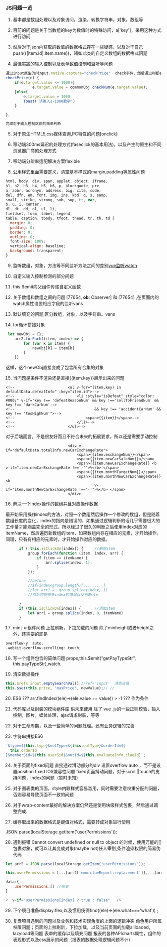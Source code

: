 ﻿### JS问题一览

1. 基本都是数组处理以及对象访问，渲染，转换字符串，对象，数组等

2. 目前的问题是关于当数组的key为数值时的特殊访问，a['key']，采用这种方式进行访问

3. 然后对于json内获取的数值的数据格式存在一些疑惑，以及对于自己push({[item.id]:item.name})，诸如此类的自定义数组的数据格式问题

4. 最佳实践的输入控制以及表单数值控制和监听等问题


```js
通过input原生的@input.native.capture="checkPrice"  check事件，然后通过判断e.target.value的值进行使用
checkPrice(e) {
    if(e.target.value <= 1000){
            e.target.value = commonObj.checkNum(e.target.value);
    }else{
        e.target.value = 1000
        Toast('请输入1-1000数字')
    }

},

完成对于输入控制区间的简单判断
```

5. 对于原生HTML5,css媒体查询,PC特性的问题[onclick]

6. 移动端300ms延迟的处理方式(faseclick的基本用法)，以及产生的原生和不同浏览器厂商的处理方式

7. 移动端分辨率适配解决方案flexible

8. 公用样式里面需要定义，清空基本样式的margin,padding等属性问题

```js
html, body, div, span, applet, object, iframe,
h1, h2, h3, h4, h5, h6, p, blockquote, pre,
a, abbr, acronym, address, big, cite, code,
del, dfn, em, font, img, ins, kbd, q, s, samp,
small, strike, strong, sub, sup, tt, var,
b, u, i, center,
dl, dt, dd, ol, ul, li,
fieldset, form, label, legend,
table, caption, tbody, tfoot, thead, tr, th, td {
  margin: 0;
  padding: 0;
  border: 0;
  outline: 0;
  font-size: 100%;
  vertical-align: baseline;
  background: transparent;
}
```

9. 监听数组，对象，方法等不同监听方法之间的差别[vue监听watch](https://blog.csdn.net/guanguan0_0/article/details/80355029)

10. 自定义输入控制检测的部分问题

11. this.$emit向父组件传递自定义函数

12. 关于数组和数组之间的问题  [77654, __ob__: Observer] 和 [77654]  ,在页面内的watch属性设置相应字段的监听vans

13. 默认填充的问题,区分数组，对象，以及字符串。vans



14. for循环拼接对象

```js
 let newObj = {};
    arr2.forEach((item, index) => {
        for (var k in item) {
            newObj[k] = item[k]
        }
    })
```
这样，这个newObj直接变成了包含所有合集的对象


15. 当问题是条件不渲染还是直接{{item.key}}展示出来的问题

```
<!--                        <ul v-for="(item,key) in defaultData.defeatInfo" :key="item.id">-->
<!--                            <li :style="isDefeat" style="color: #000;" v-if="key !== 'defeatReasonNum' && key !=='sellToFriendNum' && key !== 'darkCarNum'-->
<!--                                    && key !== 'accidentCarNum' && key !== 'tooHighNum'">-->
<!--                                <span>{{item}}</span>-->
<!--                            </li>-->
<!--                        </ul>-->
```
对于后端而言，不是很友好而且不符合未来的拓展要求，所以还是需要手动控制

```
                            <div v-if="defaultData.totalInfo.newCarExchangeRate">
                                <span>{{item.exchangeNum}}</span>
                                <span>{{item.newCarSaleNum}}</span>
                                <span>{{item.newCarExchangeRate}} <b v-if="item.newCarExchangeRate !=='-'">%</b> </span>
                                <span>{{item.monthTargetNum}}</span>
                                <span>{{item.monthNewCarExchangeRate}} <b
                                        v-if="item.monthNewCarExchangeRate !=='-'">%</b> </span>
                            </div>
```


16. 解决一个index操作的数组并且对应操作数据

最开始采用操作index的方法，对照一个数组然后操作一个修改的数组，但是随着数组长度的变化，index的指向是错误的，如果通过逻辑判断的话几乎需要很大的工作量才能涵盖完全的形式，所以经过了很久的判断之后使用index对应的itemName，然后遍历新数组的item，如果数组内存在相应的元素，才开始操作。
同理，只有有相应的元素时，才开始操作对应的数据。

```js
      if (!this.isClickOn[index]) {     //删除item
          group.forEach(function (item, index, arr) {
              if (item == itemName) {
                  arr.splice(index, 1);
              }
          });

          //before
          //if(index<group.length){.........}
          //let arr1 =  group.splice(index, 1)
          //然后控制很多index的情况以及判断ele

      }
      if (this.isClickOn[index]) {      //添加item
          let arr1 = group.splice(index, 0, itemName)
      }
```

17. mint-ui组件问题 上拉刷新，下拉加载的问题  除了minheight或者height之外，还需要的即是

```js
overflow-y: auto;
-webkit-overflow-scrolling: touch;
```

18. 写一个组件包含的简单问题 props,this.$emit("getPayTypeStr", this.payTypeStr),watch.

19. 清空数据操作
```js
this.$refs.input.emptySearchVal();//ref='input'  清空该值
this.$set(this.price, 'maxPrice', newValue);// //
```

20. ES6    ??? arr.findIndex((ele)=>(ele.value == value)) > -1  ??? 作为条件

21. 代码库以及封装的模块组件库  供未来使用   除了.vue  .js的一些正则校验，输入控制，图片，媒体处理，ajax请求封装，等等

22. 对于生命周期，以及一些简单的问题处理。还有业务逻辑的完善 

23. 字符串拼接ES6 
```js
`&type=${this.type}&outType=${this.outType}&orderId=${
  this.orderId
}&memberSid=${this.userSid}&outId=${this.evaluateInfo.clueId}`;
```
24. 关于页面的fixed问题  直接通过滑动部分的div 设置overflow auto ，而不是设置position fixed IOS兼容性问题  fixed页面抖动问题，对于scroll||touch的支持问题，index的问题（暂时未知）

25. 对于图表类的页面，style内联样式容易滥用，同时需要注意权重分配的问题，否则容易导致页面不一致的问题

26. 对于wrap-content最好的解决方案仍然还是使用块级样式包裹，然后通过调整完成.

27. 缓存取出来的数据格式是键值对格式，需要转成对象进行使用 

JSON.parse(localStorage.getItem('userPermissions'));

28. 遇到报错
Cannot convert undefined or null to object
的时候，使用万能的[]包裹对象，就可以让其变成对象(maybe not)任人宰割,条件渲染权限的简易伪代码
```js
let arr2 = JSON.parse(localStorage.getItem('userPermissions'));

this.userPermissions = [...[arr2['emm:clueReport:replacement']],...[arr2['emm:clueReport:newCarAnalyze']],...[arr2['emm:clueReport:replacementAnalyze']],...[arr2['emm:clueReport:defeatAnalyze']],...[arr2['emm:salesDataManage:businessCount']],...[arr2['emm:salesDataManage:businessCount']]]

data:{
	userPermissions:[] //完事
}

<  v-if="userPermissions[index] ? true : false"   />
```

29. 下个项目准备display:flex;以及惯用伎俩find((ele)=>(ele.what==='what')) ;


30. 复盘项目遇到的问题以及业务和技术实现角度的上面的逻辑冲突
角色用户所属权限问题；页面的上拉刷新，下拉加载，以及当前页面的加载allloaded，lazyload等问题
表单的缓存以及填充问题
报表的各种APIcharts属性，组件的表现形式以及css展示的问题（报表的数据处理逻辑问题不计）


